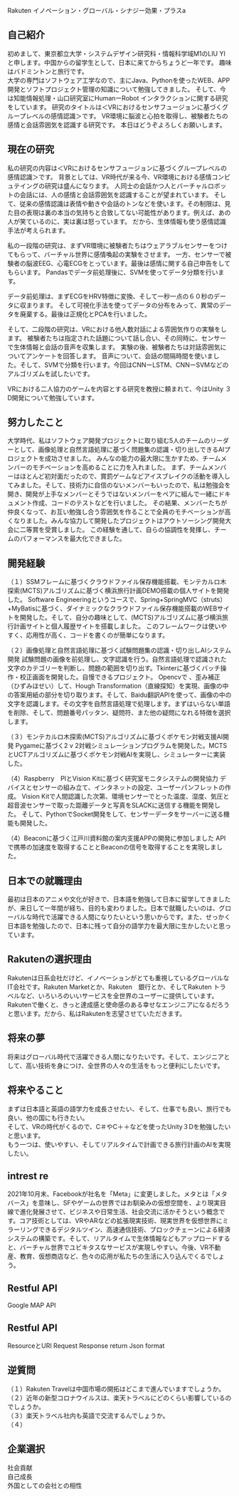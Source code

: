 Rakuten
イノベーション・グローバル・シナジー効果・プラスa

## 自己紹介
初めまして、東京都立大学・システムデザイン研究科・情報科学域M1のLIU YIと申します。中国からの留学生として、日本に来てからちょうど一年です。
趣味はバドミントンと旅行です。  
大学の専門はソフトウェア工学なので、主にJava、Pythonを使ったWEB、APP開発とソフトプロジェクト管理の知識について勉強してきました。
そして、今は知能情報処理・山口研究室にHumanーRobot インタラクションに関する研究をしています。
研究のタイトルは＜VRにおけるセンサフュージョンに基づくグループレベルの感情認識＞です。
VR環境に脳波と心拍を取得し、被験者たちの感情と会話雰囲気を認識する研究です。
本日はどうぞよろしくお願いします。  

## 現在の研究
私の研究の内容は＜VRにおけるセンサフュージョンに基づくグループレベルの感情認識＞です。
背景としては、VR時代が来る今、VR環境における感情コンピュテイングの研究は盛んになります。
人同士の会話かつ人とバーチャルロボットの会話には、人の感情と会話雰囲気を認識することが望まれています。
そして、従来の感情認識は表情や動きや会話のトンなどを使います。その制限は、見た目の表現は裏の本当の気持ちと合致してない可能性があります。例えば、あの人が笑ているのに、実は裏は怒っています。
だから、生体情報も使う感情認識手法が考えられます。

私の一段階の研究は、まずVR環境に被験者たちはウェアラブルセンサーをつけてもらって、バーチャル世界に感情喚起の実験をさせます。
一方、センサーで被験者の脳波EEG、心電ECGをとっています。最後は感情に関する自己申告をしてもらいます。 
Pandasでデータ前処理後に、SVMを使ってデータ分類を行います。

データ前処理は、まずECGをHRV特徴に変換、そして一秒一点の６０秒のデータに収まります。
そして可視化手法を使ってデータの分布をみって、異常のデータを廃棄する。最後は正規化とPCAを行いました。

そして、二段階の研究は、VRにおける他人数対話による雰囲気作りの実験をします。 被験者たちは指定された話題について話し合い、その同時に、センサーで生体情報と会話の音声を収集します。 実験の後、被験者たちは対話雰囲気についてアンケートを回答します。
音声について、会話の間隔時間を使いました。そして、SVMで分類を行います。今回はCNNーLSTM、CNNーSVMなどのアルゴリズムを試したいです。

VRにおける二人協力のゲームを内容とする研究を教授に頼まれて、今はUnity ３D開発について勉強しています。

## 努力したこと
大学時代、私はソフトウェア開発プロジェクトに取り組む5人のチームのリーダーとして、画像処理と自然言語処理に基づく問題集の認識・切り出しできるAIプロジェクトを成功させました。
みんなの能力の最大限に生かすため、チームメンバーのモチベーションを高めることに力を入れました。
まず、チームメンバーはほとんど初対面だったので、賞罰ゲームなどアイスブレイクの活動を導入してみました。そして、技術力に自信のないメンバーもいったので、私は勉強会を開き、開発が上手なメンバーとそうではないメンバーをペアに組んで一緒にドキュメント作成、コードのテストなどを行いました。
その結果、メンバーたちが仲良くなって、お互い勉強し合う雰囲気を作ることで全員のモチベーションが高くなりました。みんな協力して開発したプロジェクトはアウトソーシング開発大会に二等賞を受賞しました。 
この経験を通して、自らの協調性を発揮し、チームのパフォーマンスを最大化できました。 

## 開発経験
（１）SSMフレームに基づくクラウドファイル保存機能搭載、モンテカルロ木探索(MCTS)アルゴリズムに基づく横浜旅行計画DEMO搭載の個人サイトを開発した。
Software Engineeringというコースで、Spring+SpringMVC（struts）+MyBatisに基づく、ダイナミックなクラウドファイル保存機能搭載のWEBサイトを開発した。そして、自分の趣味として、(MCTS)アルゴリズムに基づ横浜旅行計画サイトと個人履歴サイトを搭載しました。
このフレームワークは使いやすく、応用性が高く、コードを書くのが簡単になります。

（２）画像処理と自然言語処理に基づく試験問題集の認識・切り出しAIシステム開発
試験問題の画像を前処理し、文字認識を行う。自然言語処理で認識された文字のカテゴリーを判断し、問題の範囲を切り出す。Tkinterに基づくバッチ操作・校正画面を開発した。自慢できるプロジェクト。
Opencvで 、歪み補正（ひずみほせい）して、Hough Transformation（直線探知）を実現、画像の中の答案用紙の部分を切り取ります。そして、Baidu翻訳APIを使って、画像の中の文字を認識します。その文字を自然言語処理で処理します。まずはいらない単語を削除、そして、問題番号パッタン、疑問符、また他の疑問になれる特徴を選択します。

（３）モンテカルロ木探索(MCTS)アルゴリズムに基づくポケモン対戦支援AI開発
Pygameに基づく2 v 2対戦シミュレーションプログラムを開発した。MCTSとUCTアルゴリズムに基づくポケモン対戦AIを実現し、シミュレーターに実装した。

（4）Raspberry　PIとVision Kitに基づく研究室モニタシステムの開発協力
デバイスとセンサーの組み立て、インタネットの設定、ユーザーパンフレットの作成。
Vision Kitで人間認識した次第、環境センサーでとった温度、湿度、気圧と超音波センサーで取った距離データと写真をSLACKに送信する機能を開発した。
そして、PythonでSocket開発をして、センサーデータをサーバーに送る機能も開発した。

（4）Beaconに基づく江戸川資料館の案内支援APPの開発に参加しました
APIで携帯の加速度を取得することとBeaconの信号を取得することを実現しました。

## 日本での就職理由
最初は日本のアニメや文化が好きで、日本語を勉強して日本に留学してきましたが、来日して一年間が経ち、目的も変わりました。日本で就職したいのは、グローバルな時代で活躍できる人間になりたいという思いからです。また、せっかく日本語を勉強したので、日本に残って自分の語学力を最大限に生かしたいと思っています。

## Rakutenの選択理由
Rakutenは日系会社だけど、イノベーションがとても重視しているグローバルなIT会社です。Rakuten Marketとか、Rakuten　銀行とか、そしてRakuten トラベルなど、いろいろのいいサービスを全世界のユーザーに提供しています。Rakutenで働くと、きっと達成感と使命感のある幸せなエンジニアになるだろうと思います。だから、私はRakutenを志望させていただきます。

## 将来の夢
将来はグローバル時代で活躍できる人間になりたいです。そして、エンジニアとして、高い技術を身につけ、全世界の人々の生活をもっと便利にしたいです。

## 将来やること
まずは日本語と英語の語学力を成長させたい、そして、仕事でも良い、旅行でも良い、他の国にも行きたい。  
そして、VRの時代がくるので、C＃やC＋＋などを使ったUnity３Dを勉強したいと思います。  
もう一つは、使いやすい、そしてリアルタイムで計画できる旅行計画のAIを実現したい。  


## intrest re
2021年10月末、Facebookが社名を「Meta」に変更しました。メタとは「メタバース」を意味し、SFやゲームの世界ではお馴染みの仮想空間を、より現実目線で進化発展させて、ビジネスや日常生活、社会交流に活かそうという概念です。コア技術としては、VRやARなどの拡張現実技術、現実世界を仮想世界にミラーリングできるデジタルツイン、高速通信技術、ブロックチェーンによる経済システムの構築です。そして、リアルタイムで生体情報などもアップロードすると、バーチャル世界でユビキタスなサービスが実現しやすい。今後、VR不動産、教育、仮想商店など、色々の応用が私たちの生活に入り込んでくるでしょう。 

## Restful API
Google MAP API

## Restful API
ResourceとURI
Request
Response
return Json format

## 逆質問
（１）Rakuten Travelは中国市場の開拓はどこまで進んでいますでしょうか。  
（２）近年の新型コロナウイルスは、楽天トラベルにどのくらい影響しているのでしょうか。  
（３）楽天トラベル社内も英語で交流するんでしょうか。  
（４）  

## 企業選択
社会貢献  
自己成長  
外国としての会社との相性  
